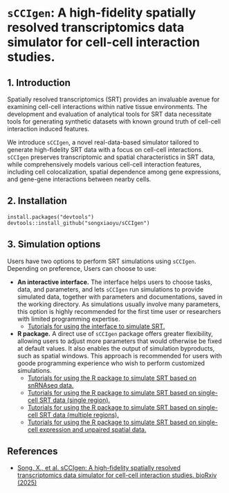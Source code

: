 
<!-- README.md is generated from README.Rmd. Please edit that file -->

# `sCCIgen`: A high-fidelity spatially resolved transcriptomics data simulator for cell-cell interaction studies.

## 1. Introduction

Spatially resolved transcriptomics (SRT) provides an invaluable avenue for examining cell-cell interactions within native tissue environments. The development and evaluation of analytical tools for SRT data necessitate tools for generating synthetic datasets with known ground truth of cell-cell interaction induced features. 

We introduce `sCCIgen`, a novel real-data-based simulator tailored to generate high-fidelity SRT data with a focus on cell-cell interactions. `sCCIgen` preserves transcriptomic and spatial characteristics in SRT data, while comprehensively models various cell-cell interaction features, including cell colocalization, spatial dependence among gene expressions, and gene-gene interactions between nearby cells. 

## 2. Installation

```
install.packages("devtools")
devtools::install_github("songxiaoyu/sCCIgen")
```

## 3. Simulation options

Users have two options to perform SRT simulations using `sCCIgen`. Depending on preference, Users can choose to use:

  - **An interactive interface.** The interface helps users to choose tasks, data, and parameters, and lets `sCCIgen` run simulations to provide simulated data, together with parameters and documentations, saved in the working directory. As simulations usually involve many parameters, this option is highly recommended for the first time user or researchers with limited programming expertise. 
    - [Tutorials for using the interface to simulate SRT.](https://songxiaoyu.github.io/sCCIgen/articles/Interface.html)
  - **R package.** A direct use of `sCCIgen` package offers greater flexibility, allowing users to adjust more parameters that would otherwise be fixed at default values. It also enables the output of simulation byproducts, such as spatial windows. This approach is recommended for users with goode programming experience who wish to perform customized simulations.
    - [Tutorials for using the R package to simulate SRT based on snRNAseq data.](https://songxiaoyu.github.io/sCCIgen/articles/Rpackage_snRNAseq.html)
    - [Tutorials for using the R package to simulate SRT based on single-cell SRT data (single region).](https://songxiaoyu.github.io/sCCIgen/articles/Rpackage_SRT_region.html)
    - [Tutorials for using the R package to simulate SRT based on single-cell SRT data (multiple regions).](https://songxiaoyu.github.io/sCCIgen/articles/Rpackage_SRT.html)
    - [Tutorials for using the R package to simulate SRT based on single-cell expression and unpaired spatial data.](https://songxiaoyu.github.io/sCCIgen/articles/Rpackage_unpaired.html)
  
## References

- [Song, X., et al. sCCIgen: A high-fidelity spatially resolved transcriptomics data simulator for cell-cell interaction studies. bioRxiv  (2025)](https://www.biorxiv.org/content/10.1101/2025.01.07.631830v1)

